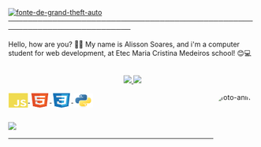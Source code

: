 
   
<!DOCTYPE html>
<body>
<a  align="center" href="https://fontmeme.com/pt/fonte-de-grand-theft-auto/"><img src="https://fontmeme.com/permalink/221230/c50010ead35e08610eaedf4b06ef37e8.png" alt="fonte-de-grand-theft-auto" border="0"></a>
      ───────────────────────────────────────────────────────────────────────────
      
<br>
      
Hello, how are you? ✋🏻 
My name is Alisson Soares, and i'm a computer student for web development, at Etec Maria Cristina Medeiros school! 😊💻
<div align="center">
</div>

<br>
<div>
    
   
   
   
   
   
   
<div align="center">
  <a href="https://github.com/projetos-Alisson">
  <img height="180em" src="https://github-readme-stats.vercel.app/api?username=projetos-Alisson&show_icons=true&theme=algolia&include_all_commits=true&count_private=true"/>
  <img height="180em" src="https://github-readme-stats.vercel.app/api/top-langs/?username=projetos-Alisson&layout=compact&langs_count=7&theme=algolia"/>
</div>

<div style="display: inline_block"><br>
  <img align="center" alt="Ali-Js" height="30" width="40" src="https://raw.githubusercontent.com/devicons/devicon/master/icons/javascript/javascript-plain.svg">
  <img align="center" alt="Ali-HTML" height="30" width="40" src="https://raw.githubusercontent.com/devicons/devicon/master/icons/html5/html5-original.svg">
  <img align="center" alt="Ali-CSS" height="30" width="40" src="https://raw.githubusercontent.com/devicons/devicon/master/icons/css3/css3-original.svg">
  <img align="center" alt="Ali-Python" height="30" width="40" src="https://raw.githubusercontent.com/devicons/devicon/master/icons/python/python-original.svg">
  <img align="right"  alt="foto-anime" height="150" style="border-radius:50px;"
  src="https://user-images.githubusercontent.com/79875609/147617439-49b01216-b880-4eca-916b-6da2ae82359a.png">
                                                                                     
</div>
      
 ##
      
 <a href = "mailto:contatomealisson00@gmail.com"><img src="https://img.shields.io/badge/Gmail-D14836?style=for-the-badge&logo=gmail&logoColor=white" target="_blank"></a>
     
------------------------------------------------
